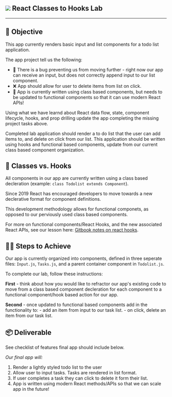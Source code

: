 ## ![](https://ga-dash.s3.amazonaws.com/production/assets/logo-9f88ae6c9c3871690e33280fcf557f33.png) React Classes to Hooks Lab
-----
## 🥅 Objective
This app currently renders basic input and list components for a todo list application. 

The app project tell us the following: 
*  👾 There is a bug preventing us from moving further - right now our app can receive an input, but does not correctly append input to our list component.
*  ❌ App should allow for user to delete items from list on click. 
*  👻 App is currently written using class based components, but needs to be updated to functional components so that it can use modern React APIs!

Using what we have learnd about React data flow, state, component lifecycle, hooks, and prop drilling update the app completing the missing project tasks above. 

Completed lab application should render a to do list that the user can add items to, and delete on click from our list. This application should be written using hooks and functional based components, update from our current class based component organization. 

## 🎣 Classes vs. Hooks
All components in our app are currently written using a class based decleration (example: `class Todolist extends Component`). 

Since 2019 React has encouraged developers to move towards a new declerative format for component definitions. 

This development methodology allows for functional componets, as opposed to our perviously used class based components. 

For more on functional components/React Hooks, and the new associated React APIs, see our lesson here: [Gitbook notes on react hooks](https://gawdiseattle.gitbook.io/wdi/16-react/01-hooks-intro).

## 🚶‍♀️ Steps to Achieve
Our app is currently organized into components, defined in three seperate files: `Input.js`, `Tasks.js`, and a parent container component in `Todolist.js`.

To complete our lab, follow these instructions:

**First** - think about how you would like to refractor our app's existing code to move from a class based component decleration for each component to a functional component/hook based action for our app. 

**Second** - once updated to functional based components add in the functionality to:
    - add an item from input to our task list. 
    - on click, delete an item from our task list. 

## 📦 Deliverable
See checklist of features final app should include below. 

*Our final app will:*
1.  Render a lightly styled todo list to the user
2.  Allow user to input tasks. Tasks are rendered in list format. 
3.  If user completes a task they can click to delete it form their list. 
4.  App is written using modern React methods/APIs so that we can scale app in the future!

